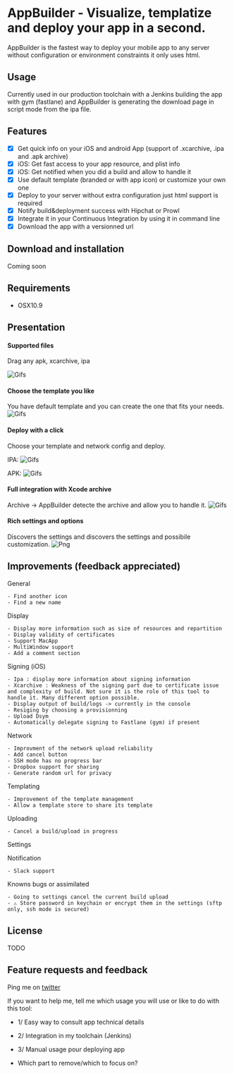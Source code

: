 AppBuilder - Visualize, templatize and deploy your app in a second.
============

AppBuilder is the fastest way to deploy your mobile app to any server without configuration or environment constraints it only uses html.

## Usage
Currently used in our production toolchain with a Jenkins building the app with gym (fastlane) and AppBuilder is generating the download page in script mode from the ipa file.

## Features
- [x] Get quick info on your iOS and android App (support of .xcarchive, .ipa and .apk archive)
- [x] iOS: Get fast access to your app resource, and plist info
- [x] iOS: Get notified when you did a build and allow to handle it
- [x] Use default template (branded or with app icon) or customize your own one
- [x] Deploy to your server without extra configuration just html support is required
- [x] Notify build&deployment success with Hipchat or Prowl
- [x] Integrate it in your Continuous Integration by using it in command line
- [x] Download the app with a versionned url

## Download and installation
Coming soon

## Requirements
- OSX10.9

## Presentation

#### Supported files
Drag any apk, xcarchive, ipa

![Gifs](ReadmeData/SupportedFiles.gif)


#### Choose the template you like
You have default template and you can create the one that fits your needs.
![Gifs](ReadmeData/AnyTemplateYouWant.gif)


#### Deploy with a click
Choose your template and network config and deploy.

IPA:
![Gifs](ReadmeData/ipa.gif)

APK:
![Gifs](ReadmeData/apk.gif)


#### Full integration with Xcode archive
Archive -> AppBuilder detecte the archive and allow you to handle it.
![Gifs](ReadmeData/FullWorkflow.gif)


#### Rich settings and options
Discovers the settings and discovers the settings and possibile customization.
![Png](ReadmeData/SettingsTerminal.png)


## Improvements (feedback appreciated)

General

	- Find another icon
	- Find a new name

Display

	- Display more information such as size of resources and repartition
	- Display validity of certificates
	- Support MacApp
	- MultiWindow support
	- Add a comment section

Signing (iOS)

	- Ipa : display more information about signing information
	- Xcarchive : Weakness of the signing part due to certificate issue and complexity of build. Not sure it is the role of this tool to handle it. Many different option possible.
	- Display output of build/logs -> currently in the console
	- Resiging by choosing a provisionning
	- Upload Dsym
	- Automatically delegate signing to Fastlane (gym) if present

Network

	- Improvment of the network upload reliability
	- Add cancel button
	- SSH mode has no progress bar
	- Dropbox support for sharing
	- Generate random url for privacy

Templating

	- Improvement of the template management
	- Allow a template store to share its template

Uploading

	- Cancel a build/upload in progress

Settings


Notification

	- Slack support

Knowns bugs or assimilated

	- Going to settings cancel the current build upload
	- ⚠️ Store password in keychain or encrypt them in the settings (sftp only, ssh mode is secured)  


## License
TODO

## Feature requests and feedback
Ping me on [twitter](http://twitter.com/nlauquin)

If you want to help me, tell me which usage you will use or like to do with this tool:
- 1/ Easy way to consult app technical details
- 2/ Integration in my toolchain (Jenkins)
- 3/ Manual usage pour deploying app

- Which part to remove/which to focus on?
